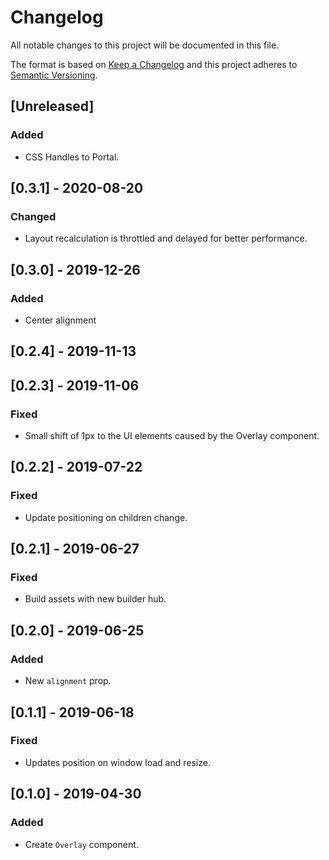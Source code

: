 # Changelog

All notable changes to this project will be documented in this file.

The format is based on [Keep a Changelog](http://keepachangelog.com/en/1.0.0/)
and this project adheres to [Semantic Versioning](http://semver.org/spec/v2.0.0.html).

## [Unreleased]
### Added
- CSS Handles to Portal.

## [0.3.1] - 2020-08-20
### Changed
- Layout recalculation is throttled and delayed for better performance.

## [0.3.0] - 2019-12-26

### Added
- Center alignment

## [0.2.4] - 2019-11-13

## [0.2.3] - 2019-11-06
### Fixed
- Small shift of 1px to the UI elements caused by the Overlay component.

## [0.2.2] - 2019-07-22
### Fixed
- Update positioning on children change.

## [0.2.1] - 2019-06-27
### Fixed
- Build assets with new builder hub.

## [0.2.0] - 2019-06-25
### Added
- New `alignment` prop.

## [0.1.1] - 2019-06-18
### Fixed
- Updates position on window load and resize.

## [0.1.0] - 2019-04-30

### Added
- Create `Overlay` component.
